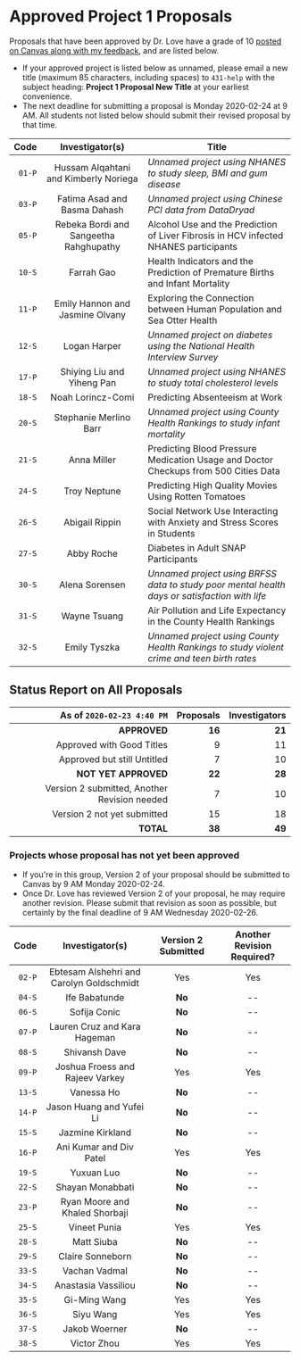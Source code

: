 # Approved Project 1 Proposals

Proposals that have been approved by Dr. Love have a grade of 10 [posted on Canvas along with my feedback](https://canvas.case.edu/), and are listed below. 

- If your approved project is listed below as unnamed, please email a new title (maximum 85 characters, including spaces) to `431-help` with the subject heading: **Project 1 Proposal New Title** at your earliest convenience.
- The next deadline for submitting a proposal is Monday 2020-02-24 at 9 AM. All students not listed below should submit their revised proposal by that time.

Code | Investigator(s) | Title
--------: | :-------------: | -------------------------------------------------------------------------------------
`01-P` | Hussam Alqahtani and Kimberly Noriega | *Unnamed project using NHANES to study sleep, BMI and gum disease*
`03-P` | Fatima Asad and Basma Dahash | *Unnamed project using Chinese PCI data from DataDryad*
`05-P` | Rebeka Bordi and Sangeetha Rahghupathy | Alcohol Use and the Prediction of Liver Fibrosis in HCV infected NHANES participants
`10-S` | Farrah Gao | Health Indicators and the Prediction of Premature Births and Infant Mortality
`11-P` | Emily Hannon and Jasmine Olvany | Exploring the Connection between Human Population and Sea Otter Health
`12-S` | Logan Harper | *Unnamed project on diabetes using the National Health Interview Survey*
`17-P` | Shiying Liu and Yiheng Pan | *Unnamed project using NHANES to study total cholesterol levels*
`18-S` | Noah Lorincz-Comi | Predicting Absenteeism at Work
`20-S` | Stephanie Merlino Barr | *Unnamed project using County Health Rankings to study infant mortality*
`21-S` | Anna Miller | Predicting Blood Pressure Medication Usage and Doctor Checkups from 500 Cities Data
`24-S` | Troy Neptune | Predicting High Quality Movies Using Rotten Tomatoes
`26-S` | Abigail Rippin | Social Network Use Interacting with Anxiety and Stress Scores in Students
`27-S` | Abby Roche | Diabetes in Adult SNAP Participants
`30-S` | Alena Sorensen | *Unnamed project using BRFSS data to study poor mental health days or satisfaction with life*
`31-S` | Wayne Tsuang | Air Pollution and Life Expectancy in the County Health Rankings
`32-S` | Emily Tyszka | *Unnamed project using County Health Rankings to study violent crime and teen birth rates*

## Status Report on All Proposals

As of `2020-02-23 4:40 PM` | Proposals | Investigators
-------------: | -----------------: | ----------------:
**APPROVED** | **16** | **21** 
Approved with Good Titles | 9 | 11
Approved but still Untitled | 7 | 10
**NOT YET APPROVED** | **22** | **28**
Version 2 submitted, Another Revision needed | 7 | 10
Version 2 not yet submitted | 15 | 18
**TOTAL** | **38** | **49**

### Projects whose proposal has not yet been approved

- If you're in this group, Version 2 of your proposal should be submitted to Canvas by 9 AM Monday 2020-02-24.
- Once Dr. Love has reviewed Version 2 of your proposal, he may require another revision. Please submit that revision as soon as possible, but certainly by the final deadline of 9 AM Wednesday 2020-02-26.

Code | Investigator(s) | Version 2 Submitted | Another Revision Required?
------: | :-------------------------: | :-------------------: | :----------------:
`02-P` | Ebtesam Alshehri and Carolyn Goldschmidt | Yes | Yes
`04-S` | Ife Babatunde | **No** | --
`06-S` | Sofija Conic | **No** | --
`07-P` | Lauren Cruz and Kara Hageman | **No** | --
`08-S` | Shivansh Dave | **No** | --
`09-P` | Joshua Froess and Rajeev Varkey | Yes | Yes
`13-S` | Vanessa Ho | **No** | --
`14-P` | Jason Huang and Yufei Li | **No** | --
`15-S` | Jazmine Kirkland | **No** | --
`16-P` | Ani Kumar and Div Patel | Yes | Yes
`19-S` | Yuxuan Luo | **No** | --
`22-S` | Shayan Monabbati | **No** | --
`23-P` | Ryan Moore and Khaled Shorbaji | **No** | --
`25-S` | Vineet Punia | Yes | Yes
`28-S` | Matt Siuba | **No** | --
`29-S` | Claire Sonneborn | **No** | --
`33-S` | Vachan Vadmal | **No** | --
`34-S` | Anastasia Vassiliou | **No** | --
`35-S` | Gi-Ming Wang | Yes | Yes
`36-S` | Siyu Wang | Yes | Yes
`37-S` | Jakob Woerner | **No** | --
`38-S` | Victor Zhou | Yes | Yes


